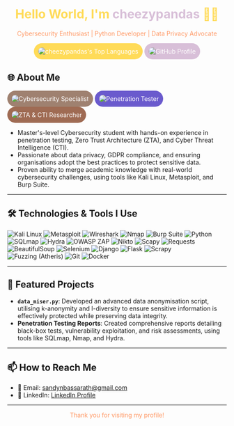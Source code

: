 <!-- Profile Header -->
<h1 align="center" style="color: #FFDB58;">Hello World, I'm <span style="color: #D8BFD8;">cheezypandas</span> 🐼🧀</h1>
<p align="center" style="color: #FF9966;">Cybersecurity Enthusiast | Python Developer | Data Privacy Advocate</p>

<!-- Cloud-Shaped Buttons -->
<p align="center">
  <a href="https://github.com/cheezypandas" style="text-decoration: none;">
  <img src="https://github-readme-stats.vercel.app/api/top-langs/?username=cheezypandas&layout=compact&theme=radical" alt="cheezypandas's Top Languages" style="border-radius: 25px; padding: 10px; background-color: #FFDB58; color: white;">
  </a>

  <a href="https://github.com/cheezypandas" style="text-decoration: none;">
    <img src="https://img.shields.io/badge/GitHub-Profile-D8BFD8?style=for-the-badge&logo=github&logoColor=white" alt="GitHub Profile" style="border-radius: 25px; padding: 10px; background-color: #D8BFD8; color: white;">
  </a>
</p>

## 🌐 About Me

<a href="https://github.com/cheezypandas" style="text-decoration: none;">
  <img src="https://custom-icon-badges.demolab.com/badge/🔐_Cybersecurity_Specialist-9F8170?style=for-the-badge&logo=lock&logoColor=white" alt="Cybersecurity Specialist" style="border-radius: 25px; padding: 10px; background-color: #9F8170; color: white;">
</a>
<a href="https://github.com/cheezypandas" style="text-decoration: none;">
  <img src="https://custom-icon-badges.demolab.com/badge/⚔️_Penetration_Tester-6A5ACD?style=for-the-badge&logo=shield&logoColor=white" alt="Penetration Tester" style="border-radius: 25px; padding: 10px; background-color: #6A5ACD; color: white;">
</a>
<a href="https://github.com/cheezypandas" style="text-decoration: none;">
  <img src="https://custom-icon-badges.demolab.com/badge/🔎_ZTA_&_CTI_Researcher-9F6B53?style=for-the-badge&logo=search&logoColor=white" alt="ZTA & CTI Researcher" style="border-radius: 25px; padding: 10px; background-color: #9F6B53; color: white;">
</a>


- Master's-level Cybersecurity student with hands-on experience in penetration testing, Zero Trust Architecture (ZTA), and Cyber Threat Intelligence (CTI).
- Passionate about data privacy, GDPR compliance, and ensuring organisations adopt the best practices to protect sensitive data.
- Proven ability to merge academic knowledge with real-world cybersecurity challenges, using tools like Kali Linux, Metasploit, and Burp Suite.

---

## 🛠️ Technologies & Tools I Use

![Kali Linux](https://img.shields.io/badge/Kali_Linux-Black?style=for-the-badge&logo=kali-linux&logoColor=white)
![Metasploit](https://img.shields.io/badge/Metasploit-DC4437?style=for-the-badge&logo=metasploit&logoColor=white)
![Wireshark](https://img.shields.io/badge/Wireshark-1679A1?style=for-the-badge&logo=wireshark&logoColor=white)
![Nmap](https://img.shields.io/badge/Nmap-0085D1?style=for-the-badge&logo=nmap&logoColor=white)
![Burp Suite](https://img.shields.io/badge/Burp_Suite-6600CC?style=for-the-badge&logo=burp-suite&logoColor=white)
![Python](https://img.shields.io/badge/Python-FFD43B?style=for-the-badge&logo=python&logoColor=blue)
![SQLmap](https://img.shields.io/badge/SQLmap-10D7B6?style=for-the-badge&logo=sql&logoColor=white)
![Hydra](https://img.shields.io/badge/THC_Hydra-005D74?style=for-the-badge&logo=hydra&logoColor=white)
![OWASP ZAP](https://img.shields.io/badge/OWASP_ZAP-7E1F29?style=for-the-badge&logo=zap&logoColor=white)
![Nikto](https://img.shields.io/badge/Nikto-3E8E41?style=for-the-badge&logo=nikto&logoColor=white)
![Scapy](https://img.shields.io/badge/Scapy-4F84C4?style=for-the-badge&logo=scapy&logoColor=white)
![Requests](https://img.shields.io/badge/Requests-FF4F00?style=for-the-badge&logo=requests&logoColor=white)
![BeautifulSoup](https://img.shields.io/badge/BeautifulSoup-9B4A4A?style=for-the-badge&logo=beautifulsoup&logoColor=white)
![Selenium](https://img.shields.io/badge/Selenium-43B02A?style=for-the-badge&logo=selenium&logoColor=white)
![Django](https://img.shields.io/badge/Django-092E20?style=for-the-badge&logo=django&logoColor=white)
![Flask](https://img.shields.io/badge/Flask-000000?style=for-the-badge&logo=flask&logoColor=white)
![Scrapy](https://img.shields.io/badge/Scrapy-00A3E0?style=for-the-badge&logo=scrapy&logoColor=white)
![Fuzzing (Atheris)](https://img.shields.io/badge/Fuzzing_Atheris-FFBF00?style=for-the-badge&logo=python&logoColor=white)
![Git](https://img.shields.io/badge/Git-F05032?style=for-the-badge&logo=git&logoColor=white)
![Docker](https://img.shields.io/badge/Docker-2496ED?style=for-the-badge&logo=docker&logoColor=white)

---

## 💼 Featured Projects

- **`data_miser.py`**: Developed an advanced data anonymisation script, utilising k-anonymity and l-diversity to ensure sensitive information is effectively protected while preserving data integrity.
- **Penetration Testing Reports**: Created comprehensive reports detailing black-box tests, vulnerability exploitation, and risk assessments, using tools like SQLmap, Nmap, and Hydra.

---

## 📫 How to Reach Me

- 📧 Email: [sandynbassarath@gmail.com](mailto:sandynbassarath@gmail.com)
- 💬 LinkedIn: [LinkedIn Profile](https://www.linkedin.com/in/sandyn-bassarath)

---

<!-- Footer -->
<p align="center" style="color: #FF9966;">Thank you for visiting my profile!</p>


